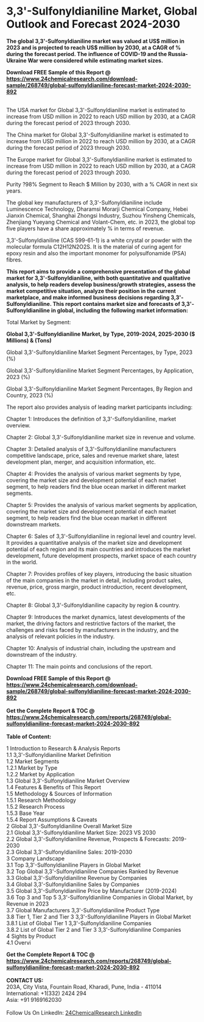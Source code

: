 <h1>3,3'-Sulfonyldianiline Market, Global Outlook and Forecast 2024-2030</h1><p><strong>The global 3,3'-Sulfonyldianiline market was valued at US$ million in 2023 and is projected to reach US$ million by 2030, at a CAGR of % during the forecast period. The influence of COVID-19 and the Russia-Ukraine War were considered while estimating market sizes.</strong></p><p>
</p><p></p><div><b>Download FREE Sample of this Report @ 
            <a href="https://www.24chemicalresearch.com/download-sample/268749/global-sulfonyldianiline-forecast-market-2024-2030-892">
            https://www.24chemicalresearch.com/download-sample/268749/global-sulfonyldianiline-forecast-market-2024-2030-892</a></b></div><br><p>
</p><p>The USA market for Global 3,3'-Sulfonyldianiline market is estimated to increase from USD million in 2022 to reach USD million by 2030, at a CAGR during the forecast period of 2023 through 2030.</p><p>
</p><p>The China market for Global 3,3'-Sulfonyldianiline market is estimated to increase from USD million in 2022 to reach USD million by 2030, at a CAGR during the forecast period of 2023 through 2030.</p><p>
</p><p>The Europe market for Global 3,3'-Sulfonyldianiline market is estimated to increase from USD million in 2022 to reach USD million by 2030, at a CAGR during the forecast period of 2023 through 2030.</p><p>
Purity ?98% Segment to Reach $ Million by 2030, with a % CAGR in next six years.</p><p>
The global key manufacturers of 3,3'-Sulfonyldianiline include Luminescence Technology, Dharamsi Morarji Chemical Company, Hebei Jianxin Chemical, Shanghai Zhongsi Industry, Suzhou Yinsheng Chemicals, Zhenjiang Yueyang Chemical and Volant-Chem, etc. in 2023, the global top five players have a share approximately % in terms of revenue.</p><p>
3,3'-Sulfonyldianiline (CAS 599-61-1) is a white crystal or powder with the molecular formula C12H12N2O2S. It is the material of curing agent for epoxy resin and also the important monomer for polysulfonamide (PSA) fibres.</p><p>
<strong>This report aims to provide a comprehensive presentation of the global market for 3,3'-Sulfonyldianiline, with both quantitative and qualitative analysis, to help readers develop business/growth strategies, assess the market competitive situation, analyze their position in the current marketplace, and make informed business decisions regarding 3,3'-Sulfonyldianiline. This report contains market size and forecasts of 3,3'-Sulfonyldianiline in global, including the following market information:</strong></p><p>
</p><p>
Total Market by Segment:</p><p>
<strong>Global 3,3'-Sulfonyldianiline Market, by Type, 2019-2024, 2025-2030 ($ Millions) &amp; (Tons)</strong></p><p>
Global 3,3'-Sulfonyldianiline Market Segment Percentages, by Type, 2023 (%)</p><p>
</p><p>
Global 3,3'-Sulfonyldianiline Market Segment Percentages, by Application, 2023 (%)</p><p>
</p><p>
Global 3,3'-Sulfonyldianiline Market Segment Percentages, By Region and Country, 2023 (%)</p><p>
</p><p>
</p><p></p><p>
The report also provides analysis of leading market participants including:</p><p>
</p><p>
</p><p>
Chapter 1: Introduces the definition of 3,3'-Sulfonyldianiline, market overview.</p><p>
Chapter 2: Global 3,3'-Sulfonyldianiline market size in revenue and volume.</p><p>
Chapter 3: Detailed analysis of 3,3'-Sulfonyldianiline manufacturers competitive landscape, price, sales and revenue market share, latest development plan, merger, and acquisition information, etc.</p><p>
Chapter 4: Provides the analysis of various market segments by type, covering the market size and development potential of each market segment, to help readers find the blue ocean market in different market segments.</p><p>
Chapter 5: Provides the analysis of various market segments by application, covering the market size and development potential of each market segment, to help readers find the blue ocean market in different downstream markets.</p><p>
Chapter 6: Sales of 3,3'-Sulfonyldianiline in regional level and country level. It provides a quantitative analysis of the market size and development potential of each region and its main countries and introduces the market development, future development prospects, market space of each country in the world.</p><p>
Chapter 7: Provides profiles of key players, introducing the basic situation of the main companies in the market in detail, including product sales, revenue, price, gross margin, product introduction, recent development, etc.</p><p>
Chapter 8: Global 3,3'-Sulfonyldianiline capacity by region &amp; country.</p><p>
Chapter 9: Introduces the market dynamics, latest developments of the market, the driving factors and restrictive factors of the market, the challenges and risks faced by manufacturers in the industry, and the analysis of relevant policies in the industry.</p><p>
Chapter 10: Analysis of industrial chain, including the upstream and downstream of the industry.</p><p>
Chapter 11: The main points and conclusions of the report.</p><div><b>Download FREE Sample of this Report @ 
            <a href="https://www.24chemicalresearch.com/download-sample/268749/global-sulfonyldianiline-forecast-market-2024-2030-892">
            https://www.24chemicalresearch.com/download-sample/268749/global-sulfonyldianiline-forecast-market-2024-2030-892</a></b></div><br><div><b>Get the Complete Report & TOC @ 
            <a href="https://www.24chemicalresearch.com/reports/268749/global-sulfonyldianiline-forecast-market-2024-2030-892">
            https://www.24chemicalresearch.com/reports/268749/global-sulfonyldianiline-forecast-market-2024-2030-892</a></b></div><br>
            <b>Table of Content:</b><p>1 Introduction to Research & Analysis Reports<br />
    1.1 3,3'-Sulfonyldianiline Market Definition<br />
    1.2 Market Segments<br />
        1.2.1 Market by Type<br />
        1.2.2 Market by Application<br />
    1.3 Global 3,3'-Sulfonyldianiline Market Overview<br />
    1.4 Features & Benefits of This Report<br />
    1.5 Methodology & Sources of Information<br />
        1.5.1 Research Methodology<br />
        1.5.2 Research Process<br />
        1.5.3 Base Year<br />
        1.5.4 Report Assumptions & Caveats<br />
2 Global 3,3'-Sulfonyldianiline Overall Market Size<br />
    2.1 Global 3,3'-Sulfonyldianiline Market Size: 2023 VS 2030<br />
    2.2 Global 3,3'-Sulfonyldianiline Revenue, Prospects & Forecasts: 2019-2030<br />
    2.3 Global 3,3'-Sulfonyldianiline Sales: 2019-2030<br />
3 Company Landscape<br />
    3.1 Top 3,3'-Sulfonyldianiline Players in Global Market<br />
    3.2 Top Global 3,3'-Sulfonyldianiline Companies Ranked by Revenue<br />
    3.3 Global 3,3'-Sulfonyldianiline Revenue by Companies<br />
    3.4 Global 3,3'-Sulfonyldianiline Sales by Companies<br />
    3.5 Global 3,3'-Sulfonyldianiline Price by Manufacturer (2019-2024)<br />
    3.6 Top 3 and Top 5 3,3'-Sulfonyldianiline Companies in Global Market, by Revenue in 2023<br />
    3.7 Global Manufacturers 3,3'-Sulfonyldianiline Product Type<br />
    3.8 Tier 1, Tier 2 and Tier 3 3,3'-Sulfonyldianiline Players in Global Market<br />
        3.8.1 List of Global Tier 1 3,3'-Sulfonyldianiline Companies<br />
        3.8.2 List of Global Tier 2 and Tier 3 3,3'-Sulfonyldianiline Companies<br />
4 Sights by Product<br />
    4.1 Overvi</p><div><b>Get the Complete Report & TOC @ 
            <a href="https://www.24chemicalresearch.com/reports/268749/global-sulfonyldianiline-forecast-market-2024-2030-892">
            https://www.24chemicalresearch.com/reports/268749/global-sulfonyldianiline-forecast-market-2024-2030-892</a></b></div><br><b>CONTACT US:</b><br>
            203A, City Vista, Fountain Road, Kharadi, Pune, India - 411014<br>
            International: +1(332) 2424 294<br>
            Asia: +91 9169162030 <br><br>
            Follow Us On LinkedIn: <a href="https://www.linkedin.com/company/24chemicalresearch/">24ChemicalResearch LinkedIn</a>